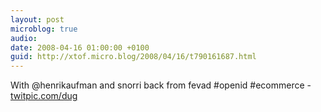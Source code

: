 ```yaml
---
layout: post
microblog: true
audio: 
date: 2008-04-16 01:00:00 +0100
guid: http://xtof.micro.blog/2008/04/16/t790161687.html
---
```

With @henrikaufman and snorri back from fevad #openid #ecommerce - [twitpic.com/dug](http://twitpic.com/dug)
